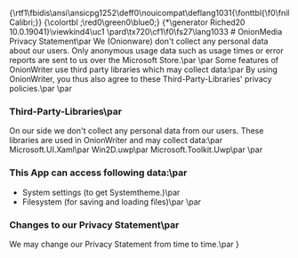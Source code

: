 {\rtf1\fbidis\ansi\ansicpg1252\deff0\nouicompat\deflang1031{\fonttbl{\f0\fnil Calibri;}}
{\colortbl ;\red0\green0\blue0;}
{\*\generator Riched20 10.0.19041}\viewkind4\uc1 
\pard\tx720\cf1\f0\fs27\lang1033 # OnionMedia Privacy Statement\par
We (Onionware) don't collect any personal data about our users. Only anonymous usage data such as usage times or error reports are sent to us over the Microsoft Store.\par
\par
Some features of OnionWriter use third party libraries which may collect data:\par
By using OnionWriter, you thus also agree to these Third-Party-Libraries' privacy policies.\par
\par
### Third-Party-Libraries\par
On our side we don't collect any personal data from our users. These libraries are used in OnionWriter and may collect data:\par
Microsoft.UI.Xaml\par
Win2D.uwp\par
Microsoft.Toolkit.Uwp\par
\par
### This App can access following data:\par
* System settings (to get Systemtheme.)\par
* Filesystem (for saving and loading files)\par
\par
### Changes to our Privacy Statement\par
We may change our Privacy Statement from time to time.\par
}
